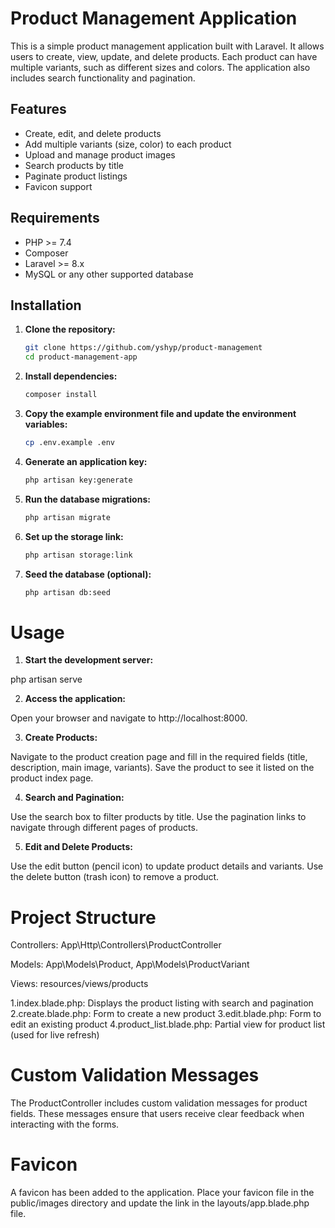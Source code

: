 # Product Management Application

This is a simple product management application built with Laravel. It allows users to create, view, update, and delete products. Each product can have multiple variants, such as different sizes and colors. The application also includes search functionality and pagination.

## Features

- Create, edit, and delete products
- Add multiple variants (size, color) to each product
- Upload and manage product images
- Search products by title
- Paginate product listings
- Favicon support

## Requirements

- PHP >= 7.4
- Composer
- Laravel >= 8.x
- MySQL or any other supported database

## Installation

1. **Clone the repository:**

   ```bash
   git clone https://github.com/yshyp/product-management
   cd product-management-app
2. **Install dependencies:**

    ```bash
    composer install

3. **Copy the example environment file and update the environment variables:**

    ```bash
    cp .env.example .env

4. **Generate an application key:**

    ```bash
    php artisan key:generate

5. **Run the database migrations:**

    ```bash
    php artisan migrate

6. **Set up the storage link:**

    ```bash
    php artisan storage:link

7. **Seed the database (optional):**

    ```bash
    php artisan db:seed

# Usage

1. **Start the development server:**

php artisan serve

2. **Access the application:**

Open your browser and navigate to http://localhost:8000.

3. **Create Products:**

Navigate to the product creation page and fill in the required fields (title, description, main image, variants).
Save the product to see it listed on the product index page.

4. **Search and Pagination:**

Use the search box to filter products by title.
Use the pagination links to navigate through different pages of products.

5. **Edit and Delete Products:**

Use the edit button (pencil icon) to update product details and variants.
Use the delete button (trash icon) to remove a product.

# Project Structure

Controllers: App\Http\Controllers\ProductController

Models: App\Models\Product, App\Models\ProductVariant

Views: resources/views/products

1.index.blade.php: Displays the product listing with search and pagination
2.create.blade.php: Form to create a new product
3.edit.blade.php: Form to edit an existing product
4.product_list.blade.php: Partial view for product list (used for live refresh)

# Custom Validation Messages

The ProductController includes custom validation messages for product fields. These messages ensure that users receive clear feedback when interacting with the forms.

# Favicon

A favicon has been added to the application. Place your favicon file in the public/images directory and update the link in the layouts/app.blade.php file.